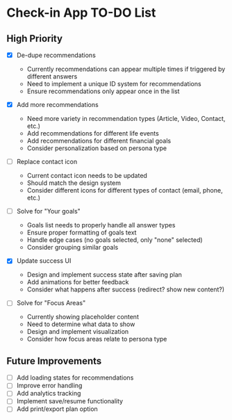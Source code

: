 # Check-in App TO-DO List

## High Priority
- [X] De-dupe recommendations
  - Currently recommendations can appear multiple times if triggered by different answers
  - Need to implement a unique ID system for recommendations
  - Ensure recommendations only appear once in the list

- [X] Add more recommendations
  - Need more variety in recommendation types (Article, Video, Contact, etc.)
  - Add recommendations for different life events
  - Add recommendations for different financial goals
  - Consider personalization based on persona type

- [ ] Replace contact icon
  - Current contact icon needs to be updated
  - Should match the design system
  - Consider different icons for different types of contact (email, phone, etc.)

- [ ] Solve for "Your goals"
  - Goals list needs to properly handle all answer types
  - Ensure proper formatting of goals text
  - Handle edge cases (no goals selected, only "none" selected)
  - Consider grouping similar goals

- [X] Update success UI
  - Design and implement success state after saving plan
  - Add animations for better feedback
  - Consider what happens after success (redirect? show new content?)

- [ ] Solve for "Focus Areas"
  - Currently showing placeholder content
  - Need to determine what data to show
  - Design and implement visualization
  - Consider how focus areas relate to persona type

## Future Improvements
- [ ] Add loading states for recommendations
- [ ] Improve error handling
- [ ] Add analytics tracking
- [ ] Implement save/resume functionality
- [ ] Add print/export plan option 